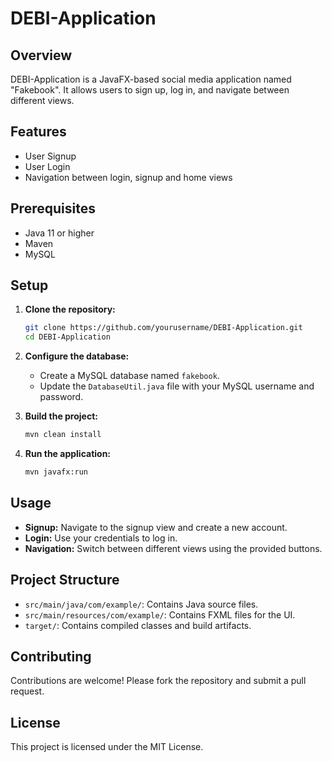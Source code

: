 # DEBI-Application

## Overview

DEBI-Application is a JavaFX-based social media application named "Fakebook". It allows users to sign up, log in, and navigate between different views.

## Features

- User Signup
- User Login
- Navigation between login, signup and home views

## Prerequisites

- Java 11 or higher
- Maven
- MySQL

## Setup

1. **Clone the repository:**

   ```sh
   git clone https://github.com/yourusername/DEBI-Application.git
   cd DEBI-Application
   ```

2. **Configure the database:**

   - Create a MySQL database named `fakebook`.
   - Update the `DatabaseUtil.java` file with your MySQL username and password.

3. **Build the project:**

   ```sh
   mvn clean install
   ```

4. **Run the application:**
   ```sh
   mvn javafx:run
   ```

## Usage

- **Signup:** Navigate to the signup view and create a new account.
- **Login:** Use your credentials to log in.
- **Navigation:** Switch between different views using the provided buttons.

## Project Structure

- `src/main/java/com/example/`: Contains Java source files.
- `src/main/resources/com/example/`: Contains FXML files for the UI.
- `target/`: Contains compiled classes and build artifacts.

## Contributing

Contributions are welcome! Please fork the repository and submit a pull request.

## License

This project is licensed under the MIT License.
